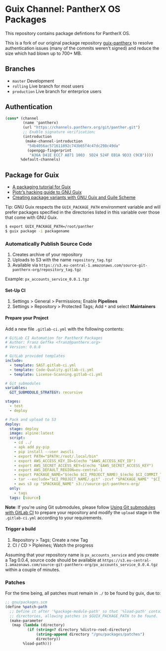 # Guix Channel: PantherX OS Packages

This repository contains package defintions for PantherX OS.

This is a fork of our original package repository [guix-pantherx](https://git.pantherx.org/development/guix-pantherx) to resolve authentication issues (many of the commits weren't signed) and reduce the size which had blown up to 700+ MB.

## Branches

- `master` Development
- `rolling` Live branch for most users
- `production` Live branch for enterprice users

## Authentication

```scheme
(cons* (channel
        (name 'pantherx)
        (url "https://channels.pantherx.org/git/panther.git")
        ;; Enable signature verification:
        (introduction
         (make-channel-introduction
          "54b4056ac571611892c743b65f4c47dc298c49da"
          (openpgp-fingerprint
           "A36A D41E ECC7 A871 1003  5D24 524F EB1A 9D33 C9CB"))))
       %default-channels)
```

## Package for Guix

- [A packaging tutorial for Guix](https://www.gnu.org/software/guix/blog/2018/a-packaging-tutorial-for-guix/)
- [Pjotr’s hacking guide to GNU Guix](https://github.com/pjotrp/guix-notes/blob/master/HACKING.org)
- [Creating package variants with GNU Guix and Guile Scheme](https://guix.mdc-berlin.de/documentation.html#sec-7)

Tip: GNU Guix respects the `GUIX_PACKAGE_PATH` environment variable and will prefer packages specified in the directories listed in this variable over those that come with GNU Guix.

```bash
$ export GUIX_PACKAGE_PATH=/root/panther
$ guix package -i packagename
```

### Automatically Publish Source Code

1. Creates archive of your repository
2. Uploads to S3 with the name `repository_tag.tgz`
3. Available via `https://s3.eu-central-1.amazonaws.com/source-git-pantherx-org/repository_tag.tgz`

Example: `px_accounts_service_0.0.1.tgz`

#### Set-Up CI

1. Settings > General > Permissions; Enable **Pipelines**
2. Settings > Repository > Protected Tags; Add `*` and select **Maintainers**

#### Prepare your Project

Add a new file `.gitlab-ci.yml` with the following contents:

```yaml
# GitLab CI Automation for PantherX Packages
# Author: Franz Geffke <franz@pantherx.org>
# Version: 0.0.8

# GitLab provided templates
include:
  - template: SAST.gitlab-ci.yml
  - template: Code-Quality.gitlab-ci.yml
  - template: License-Scanning.gitlab-ci.yml

# Git submodules
variables:
  GIT_SUBMODULE_STRATEGY: recursive

stages:
  - test
  - deploy

# Pack and upload to S3
deploy:
  stage: deploy
  image: alpine:latest
  script:
    - cd ../
    - apk add py-pip
    - pip install --user awscli
    - export PATH="$PATH:/root/.local/bin"
    - export AWS_ACCESS_KEY_ID=$(echo "$AWS_ACCESS_KEY_ID")
    - export AWS_SECRET_ACCESS_KEY=$(echo "$AWS_SECRET_ACCESS_KEY")
    - export AWS_DEFAULT_REGION=eu-central-1
    - export PACKAGE_NAME="$(echo $CI_PROJECT_NAME)_$(echo $CI_COMMIT_TAG).tgz"
    - tar --exclude="$CI_PROJECT_NAME/.git" -zcvf "$PACKAGE_NAME" "$CI_PROJECT_NAME"
    - aws s3 cp "$PACKAGE_NAME" s3://source-git-pantherx-org/
  only:
    - tags
  tags: [source]
```
      
**Note**: If you're using Git submodules, please follow [Using Git submodules with GitLab CI](https://docs.gitlab.com/ee/ci/git_submodules.html) to prepare your repository and modify the `upload` stage in the `.gitlab-ci.yml` according to your requirements.

#### Trigger a build

1. Repository > Tags; Create a new Tag
2. CI / CD > Pipleines; Watch the progress

Assuming that your repository name is `px_accounts_service` and you create a Tag 0.0.4, source code should be available at `https://s3.eu-central-1.amazonaws.com/source-git-pantherx-org/px_accounts_service_0.0.4.tgz` within a couple of minutes.

### Patches

For the time being, all patches must remain in `./` to be found by guix, due to:

```scheme
;; gnu/packages.scm
(define %patch-path
  ;; Define it after '%package-module-path' so that '%load-path' contains user
  ;; directories, allowing patches in $GUIX_PACKAGE_PATH to be found.
  (make-parameter
   (map (lambda (directory)
          (if (string=? directory %distro-root-directory)
              (string-append directory "/gnu/packages/patches")
              directory))
        %load-path)))
```
